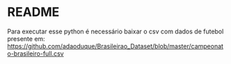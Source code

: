 # README

Para executar esse python é necessário baixar o csv com dados de futebol presente em: https://github.com/adaoduque/Brasileirao_Dataset/blob/master/campeonato-brasileiro-full.csv
